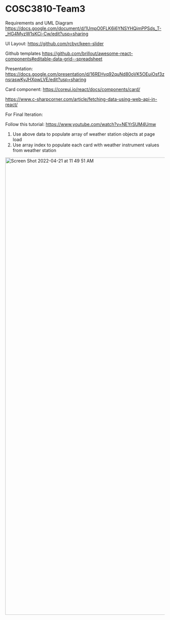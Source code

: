 # COSC3810-Team3
Requirements and UML Diagram https://docs.google.com/document/d/1UmpO0FLK6i6YNSYHQjmPPSds_T-_HG4MyzW1sKCi-Cw/edit?usp=sharing

UI Layout: https://github.com/rcbyr/keen-slider

Github templates https://github.com/brillout/awesome-react-components#editable-data-grid--spreadsheet

Presentation: https://docs.google.com/presentation/d/16REHyq92quNd80oVK5OEuiOsf3znsraswKyJHXpwLVE/edit?usp=sharing

Card component: https://coreui.io/react/docs/components/card/

https://www.c-sharpcorner.com/article/fetching-data-using-web-api-in-react/


For Final Iteration:

Follow this tutorial: https://www.youtube.com/watch?v=NEYrSUM4Umw

1. Use above data to populate array of weather station objects at page load
2. Use array index to populate each card with weather instrument values from weather station


<img width="1440" alt="Screen Shot 2022-04-21 at 11 49 51 AM" src="https://user-images.githubusercontent.com/16828182/164512682-6b31a4a9-4d95-49c3-a543-fc9df438ec2b.png">

